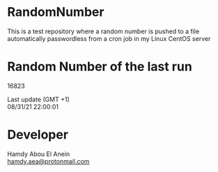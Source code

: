# RandomNumber    
This is a test repository where a random number is pushed to a file automatically passwordless from a cron job in my Linux CentOS server    
# Random Number of the last run   
16823
      
Last update (GMT +1)    
08/31/21 22:00:01
# Developer    
Hamdy Abou El Anein   
hamdy.aea@protonmail.com
